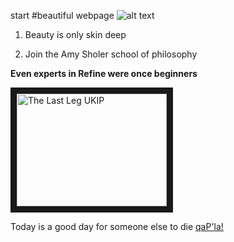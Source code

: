 start
#beautiful webpage
![alt text](http://cdn-static.denofgeek.com/sites/denofgeek/files/styles/insert_main_wide_image/public/slitheen.jpg?itok=kl6a1Duz "Logo Title Text 1")

1. Beauty is only skin deep

2. Join the Amy Sholer school of philosophy

**Even experts in Refine were once beginners**

<a href="http://www.youtube.com/watch?feature=player_embedded&v=dDKbdiUy4n8
" target="_blank"><img src="http://img.youtube.com/vi/dDKbdiUy4n8/0.jpg"
alt="The Last Leg UKIP" width="240" height="180" border="10" /></a>


Today is a good day for someone else to die
<a href="https://www.youtube.com/watch?v=ZdNqwDxEyiU">qaP'la!</a>
